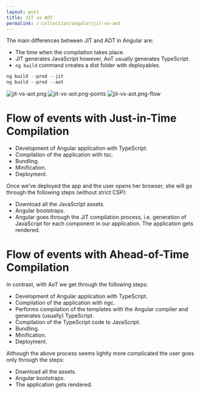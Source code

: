 ```yaml
---
layout: post
title: JIT vs AOT
permalink: /:collection/angular/jit-vs-aot
---
```



The main differences between JIT and AOT in Angular are:
*	The time when the compilation takes place.
*	JIT generates JavaScript however, AoT usually generates TypeScript.
* `ng build` command creates a dist folder with deployables.

```ts
ng build --prod --jit
ng build --prod --aot
```

![jit-vs-aot.png]({{site.cdn}}/angular/jit-vs-aot.png)
![jit-vs-aot.png-points]({{site.cdn}}/angular/jit-vs-aot-points.png)
![jit-vs-aot.png-flow]({{site.cdn}}/angular/jit-vs-aot-flow.png)


# Flow of events with Just-in-Time Compilation
*	Development of Angular application with TypeScript.
*	Compilation of the application with tsc.
*	Bundling.
*	Minification.
*	Deployment.

Once we’ve deployed the app and the user opens her browser, she will go through the following steps (without strict CSP):
-	Download all the JavaScript assets.
-	Angular bootstraps.
-	Angular goes through the JiT compilation process, i.e. generation of JavaScript for each component in our application.
The application gets rendered.


# Flow of events with Ahead-of-Time Compilation
In contrast, with AoT we get through the following steps:
*	Development of Angular application with TypeScript.
*	Compilation of the application with ngc.
*	Performs compilation of the templates with the Angular compiler and generates (usually) TypeScript.
*	Compilation of the TypeScript code to JavaScript.
*	Bundling.
*	Minification.
*	Deployment.

Although the above process seems lightly more complicated the user goes only through the steps:
*	Download all the assets.
*	Angular bootstraps.
* The application gets rendered.
